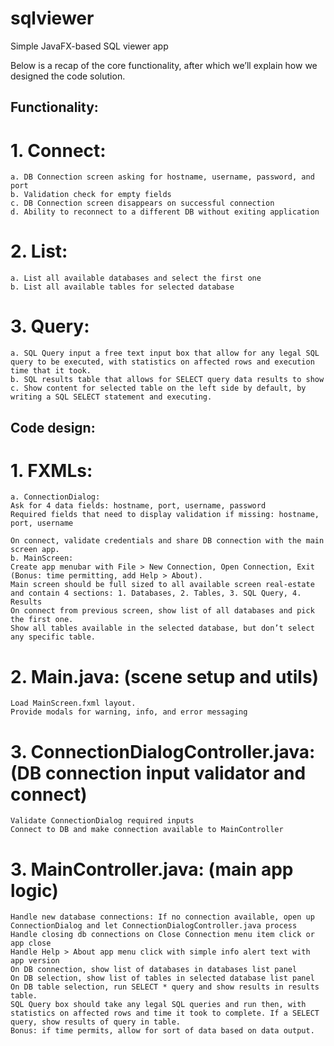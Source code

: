 # sqlviewer
Simple JavaFX-based SQL viewer app

Below is a recap of the core functionality, after which we’ll explain how we designed the code solution.

## Functionality:
# 1. Connect:
    a. DB Connection screen asking for hostname, username, password, and port
    b. Validation check for empty fields
    c. DB Connection screen disappears on successful connection
    d. Ability to reconnect to a different DB without exiting application

# 2. List:
	a. List all available databases and select the first one
	b. List all available tables for selected database

# 3. Query:
	a. SQL Query input a free text input box that allow for any legal SQL query to be executed, with statistics on affected rows and execution time that it took.
	b. SQL results table that allows for SELECT query data results to show
	c. Show content for selected table on the left side by default, by writing a SQL SELECT statement and executing.

## Code design:
# 1. FXMLs:
	a. ConnectionDialog:
	Ask for 4 data fields: hostname, port, username, password
	Required fields that need to display validation if missing: hostname, port, username
		 
	On connect, validate credentials and share DB connection with the main screen app.
	b. MainScreen:
	Create app menubar with File > New Connection, Open Connection, Exit (Bonus: time permitting, add Help > About).
	Main screen should be full sized to all available screen real-estate and contain 4 sections: 1. Databases, 2. Tables, 3. SQL Query, 4. Results
	On connect from previous screen, show list of all databases and pick the first one.
	Show all tables available in the selected database, but don’t select any specific table.
    
# 2. Main.java: (scene setup and utils)
	Load MainScreen.fxml layout.
	Provide modals for warning, info, and error messaging
 
# 3. ConnectionDialogController.java: (DB connection input validator and connect)
	Validate ConnectionDialog required inputs
	Connect to DB and make connection available to MainController
 
# 3. MainController.java: (main app logic)
	Handle new database connections: If no connection available, open up ConnectionDialog and let ConnectionDialogController.java process
	Handle closing db connections on Close Connection menu item click or app close
	Handle Help > About app menu click with simple info alert text with app version 
	On DB connection, show list of databases in databases list panel
	On DB selection, show list of tables in selected database list panel
	On DB table selection, run SELECT * query and show results in results table.
	SQL Query box should take any legal SQL queries and run then, with statistics on affected rows and time it took to complete. If a SELECT query, show results of query in table.
	Bonus: if time permits, allow for sort of data based on data output.

